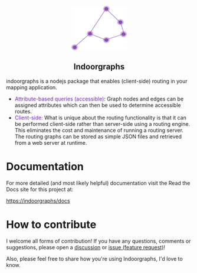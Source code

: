 <p align="center">
<img src="./src/images/graph.png" alt="Description" width="150" height="120">
</p>

<h2 align="center">Indoorgraphs</h2>


indoorgraphs is a nodejs package that enables (client-side) routing in your mapping application.

- <span style="color: rgb(112, 38, 185);">Attribute-based queries (accessible)</span>: Graph nodes and edges can be assigned attributes which can then be used to determine accessible routes.
- <span style="color: rgb(112, 38, 185);">Client-side:</span> What is unique about the routing functionality is that it can be performed client-side rather than server-side using a routing engine. This eliminates the cost and maintenance of running a routing server. The routing graphs can be stored as simple JSON files and retrieved from a web server at runtime.

# Documentation

For more detailed (and most likely helpful) documentation visit the Read the Docs site for this project at:

[https://indoorgraphs/docs](home.md)


# How to contribute
I welcome all forms of contribution! If you have any questions, comments or suggestions, please open a [discussion](https://github.com/dmenneck/routing-package/discussions/new/choose) or [issue (feature request)](https://github.com/dmenneck/routing-package/issues/new/choose)!

Also, please feel free to share how you're using Indoorgraphs, I'd love to know.